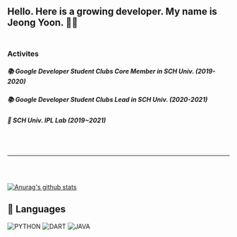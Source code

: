 ## Hello. Here is a growing developer. My name is Jeong Yoon. 🤔💨 <br></br>

### **Activites**
##### 📚 Google Developer Student Clubs **Core Member** in SCH Univ. (2019-2020) 
##### 📚 Google Developer Student Clubs **Lead** in SCH Univ. (2020-2021)
##### 📕 SCH Univ. IPL Lab (2019~2021)
<br></br>


------------  

<br></br>

[![Anurag's github stats](https://github-readme-stats.vercel.app/api?username=JOLLA99&show_icons=true&theme=dracula)](https://github.com/anuraghazra/github-readme-stats)

## 💌 Languages
![PYTHON](https://img.shields.io/amo/stars/python?color=blue&label=python&logo=python&logoColor=yellow&style=for-the-badge) 
![DART](https://img.shields.io/amo/stars/python?color=black&label=dart&logo=dart&logoColor=blue&style=for-the-badge)
![JAVA](https://img.shields.io/amo/stars/python?color=black&label=java&logo=dart&logoColor=blue&style=for-the-badge)


<!--
**JOLLA99/JOLLA99** is a ✨ _special_ ✨ repository because its `README.md` (this file) appears on your GitHub profile.

Here are some ideas to get you started:

- 🔭 I’m currently working on ...
- 🌱 I’m currently learning ...
- 👯 I’m looking to collaborate on ...
- 🤔 I’m looking for help with ...
- 💬 Ask me about ...
- 📫 How to reach me: ...
- 😄 Pronouns: ...
- ⚡ Fun fact: ...
-->
